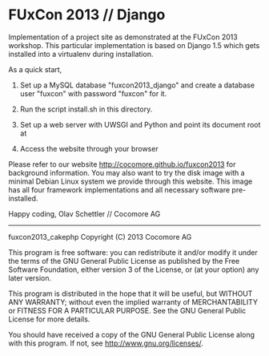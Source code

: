 FUxCon 2013 // Django
======================

Implementation of a project site as demonstrated at the FUxCon 2013 workshop.
This particular implementation is based on Django 1.5 which gets installed into 
a virtualenv during installation.

As a quick start, 

1. Set up a MySQL database "fuxcon2013_django" and create a database user "fuxcon" with password "fuxcon" for it.

2. Run the script install.sh in this directory. 

3. Set up a web server with UWSGI and Python and point its document root at 

  <this directory>

4. Access the website through your browser 

Please refer to our website http://cocomore.github.io/fuxcon2013 for background information. You may also want to try the disk image with a minimal Debian Linux system we provide through this website. This image has all four framework implementations and all necessary software pre-installed.

Happy coding,
Olav Schettler // Cocomore AG


---
fuxcon2013_cakephp Copyright (C) 2013 Cocomore AG

This program is free software: you can redistribute it and/or modify
it under the terms of the GNU General Public License as published by
the Free Software Foundation, either version 3 of the License, or
(at your option) any later version.

This program is distributed in the hope that it will be useful,
but WITHOUT ANY WARRANTY; without even the implied warranty of
MERCHANTABILITY or FITNESS FOR A PARTICULAR PURPOSE.  See the
GNU General Public License for more details.

You should have received a copy of the GNU General Public License
along with this program.  If not, see <http://www.gnu.org/licenses/>.
